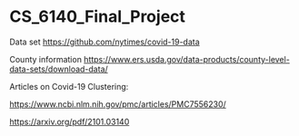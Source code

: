 # CS_6140_Final_Project

Data set https://github.com/nytimes/covid-19-data

County information https://www.ers.usda.gov/data-products/county-level-data-sets/download-data/


Articles on Covid-19 Clustering:

https://www.ncbi.nlm.nih.gov/pmc/articles/PMC7556230/

https://arxiv.org/pdf/2101.03140